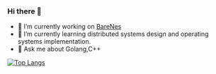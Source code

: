 ### Hi there 👋



- 🔭 I’m currently working on [BareNes](https://github.com/Saf1u/bareNES)
- 🌱 I’m currently learning distributed systems design and operating systems implementation.
- 💬 Ask me about Golang,C++

[![Top Langs](https://github-readme-stats.vercel.app/api/top-langs/?username=saf1u&layout=compact)](https://github.com/anuraghazra/github-readme-stats)
